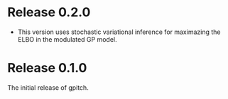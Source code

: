 # Release 0.2.0
 - This version uses stochastic variational inference for maximazing the ELBO in
 the modulated GP model.

# Release 0.1.0
The initial release of gpitch.
